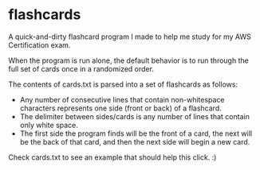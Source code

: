 # flashcards
A quick-and-dirty flashcard program I made to help me study for my AWS Certification exam.

When the program is run alone, the default behavior is to run through the full set of cards once in a randomized order.

The contents of cards.txt is parsed into a set of flashcards as follows:
* Any number of consecutive lines that contain non-whitespace characters represents one side (front or back) of a flashcard.
* The delimiter between sides/cards is any number of lines that contain only white space.
* The first side the program finds will be the front of a card, the next will be the back of that card, and then the next side will begin a new card.

Check cards.txt to see an example that should help this click. :)
